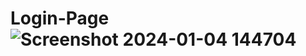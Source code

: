 # Login-Page![Screenshot 2024-01-04 144704](https://github.com/Kingsman119/Login-Page/assets/154053800/4e76d520-169e-40b9-9356-0b3d2b3f5d2a)
